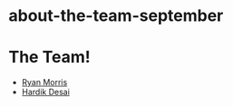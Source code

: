 
# about-the-team-september

# The Team!

* [Ryan Morris](./ryan-morris.md)
* [Hardik Desai](./Hardik.md)

